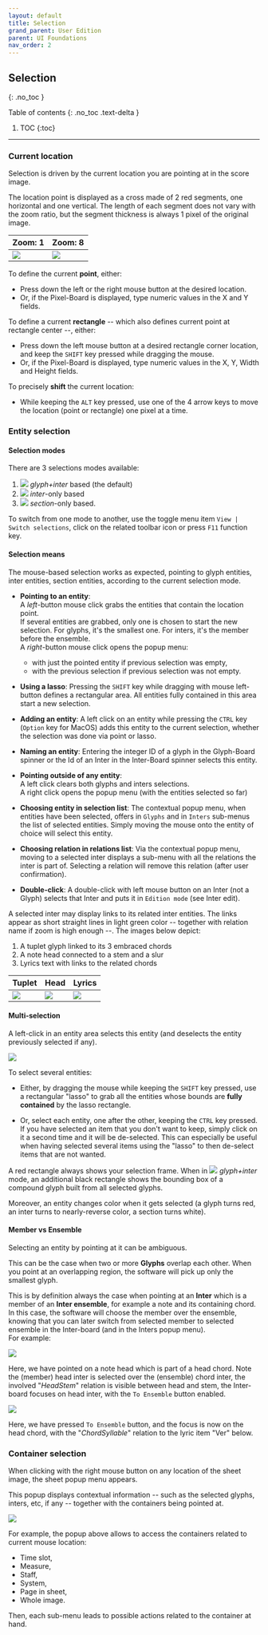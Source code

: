 ```yaml
---
layout: default
title: Selection
grand_parent: User Edition
parent: UI Foundations
nav_order: 2
---
```


## Selection
{: .no_toc }

Table of contents
{: .no_toc .text-delta }

1. TOC
{:toc}
---

### Current location
Selection is driven by the current location you are pointing at in the score image.

The location point is displayed as a cross made of 2 red segments, one horizontal and one vertical.
The length of each segment does not vary with the zoom ratio, but the segment thickness is always
1 pixel of the original image.

| Zoom: 1 | Zoom: 8|
| --- | --- |
|![](../assets/images/current_location.png)|![](../assets/images/current_location_z8.png)|

To define the current **point**, either:
* Press down the left or the right mouse button at the desired location.
* Or, if the Pixel-Board is displayed, type numeric values in the X and Y fields.

To define a current **rectangle** -- which also defines current point at rectangle center --,
either:
* Press down the left mouse button at a desired rectangle corner location,
and keep the `SHIFT` key pressed while dragging the mouse.
* Or, if the Pixel-Board is displayed, type numeric values in the X, Y, Width and Height fields.

To precisely **shift** the current location:
* While keeping the `ALT` key pressed, use one of the 4 arrow keys to move the location (point
or rectangle) one pixel at a time.

### Entity selection

#### Selection modes

There are 3 selections modes available:
1. ![](../assets/images/font_bitmap.png) _glyph+inter_ based (the default)
2. ![](../assets/images/font_type.png) _inter_-only based
3. ![](../assets/images/kjumpingcube.png) _section_-only based.

To switch from one mode to another, use the toggle menu item `View | Switch selections`,
click on the related toolbar icon or press `F11` function key.

#### Selection means

The mouse-based selection works as expected, pointing to glyph entities, inter entities,
section entities, according to the current selection mode.

*   **Pointing to an entity**:   
  A _left_-button mouse click grabs the entities that contain the
    location point.   
    If several entities are grabbed, only one is chosen to start the new selection.
    For glyphs, it's the smallest one.
    For inters, it's the member before the ensemble.  
  A _right_-button mouse click opens the popup menu:
    - with just the pointed entity if previous selection was empty,  
    - with the previous selection if previous selection was not empty.

*   **Using a lasso**: Pressing the `SHIFT` key while dragging with mouse left-button defines a
  rectangular area.
    All entities fully contained in this area start a new selection.

*   **Adding an entity**: A left click on an entity while pressing the `CTRL` key (`Option` key for MacOS)
    adds this entity to the current selection, whether the selection was done via point or lasso.

*   **Naming an entity**: Entering the integer ID of a glyph in the Glyph-Board spinner or the Id
    of an Inter in the Inter-Board spinner selects this entity.

  - **Pointing outside of any entity**:   
A left click clears both glyphs and inters selections.  
A right click opens the popup menu (with the entities selected so far)

*   **Choosing entity in selection list**: The contextual popup menu, when entities have
    been selected, offers in `Glyphs` and in `Inters` sub-menus the list of selected entities.
    Simply moving the mouse onto the entity of choice will select this entity.

*   **Choosing relation in relations list**: Via the contextual popup menu, moving to a
    selected inter displays a sub-menu with all the relations the inter is part of.
    Selecting a relation will remove this relation (after user confirmation).

*   **Double-click**: A double-click with left mouse button on an Inter (not a Glyph) selects that
   Inter and puts it in `Edition mode` (see Inter edit).

A selected inter may display links to its related inter entities.
The links appear as short straight lines in light green color
-- together with relation name if zoom is high enough --.
The images below depict:

1. A tuplet glyph linked to its 3 embraced chords
2. A note head connected to a stem and a slur
3. Lyrics text with links to the related chords

| Tuplet | Head | Lyrics |
| --- | --- | --- |
| ![](../assets/images/link_tuplet.png) | ![](../assets/images/link_stem_slur.png) | ![](../assets/images/link_lyrics.png) |

#### Multi-selection

A left-click in an entity area selects this entity (and deselects the entity previously selected if any).

![](../assets/images/multi_select.png)

To select several entities:

* Either, by dragging the mouse while keeping the `SHIFT` key pressed, use a rectangular "lasso"
to grab all the entities whose bounds are **fully contained** by the lasso rectangle.

* Or, select each entity, one after the other, keeping the `CTRL` key pressed.
If you have selected an item that you don't want to keep, simply click on it a second time
and it will be de-selected.
This can especially be useful when having selected several items using the "lasso" to then
de-select items that are not wanted.

A red rectangle always shows your selection frame.
When in ![](../assets/images/font_bitmap.png) _glyph+inter_ mode, an additional black rectangle
shows the bounding box of a compound glyph built from all selected glyphs.

Moreover, an entity changes color when it gets selected (a glyph turns red, an inter turns to
nearly-reverse color, a section turns white).

#### Member vs Ensemble

Selecting an entity by pointing at it can be ambiguous.

This can be the case when two or more **Glyphs** overlap each other.
When you point at an overlapping region, the software will pick up only the smallest glyph.

This is by definition always the case when pointing at an **Inter** which is a member of an
**Inter ensemble**, for example a note and its containing chord.
In this case, the software will choose the member over the ensemble, knowing that you can later
switch from selected member to selected ensemble in the Inter-board
(and in the Inters popup menu).  
For example:

![](../assets/images/member_selected.png)

Here, we have pointed on a note head which is part of a head chord.
Note the (member) head inter is selected over the (ensemble) chord inter, the involved "_HeadStem_"
relation is visible between head and stem, the Inter-board focuses on head inter,
with the `To Ensemble` button enabled.

![](../assets/images/ensemble_selected.png)

Here, we have pressed `To Ensemble` button, and the focus is now on the head chord,
with the "_ChordSyllable_" relation to the lyric item "Ver" below.

### Container selection

When clicking with the right mouse button on any location of the sheet image, the sheet
popup menu appears.

This popup displays contextual information
-- such as the selected glyphs, inters, etc, if any --
together with the containers being pointed at.

![](../assets/images/containers_popup.png)

For example, the popup above allows to access the containers related to current mouse location:
* Time slot,
* Measure,
* Staff,
* System,
* Page in sheet,
* Whole image.

Then, each sub-menu leads to possible actions related to the container at hand.

